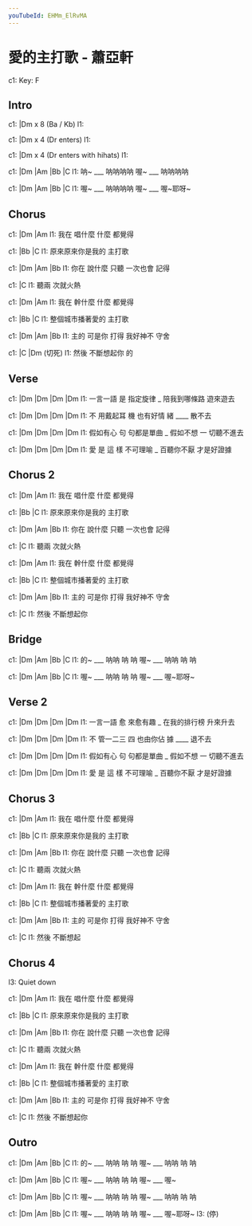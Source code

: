 ```yaml
---
youTubeId: EHMm_ElRvMA
---
```


# 愛的主打歌 - 蕭亞軒

c1: Key: F

## Intro

c1: |Dm x 8 (Ba / Kb)
l1:

c1: |Dm x 4 (Dr enters)
l1:

c1: |Dm x 4 (Dr enters with hihats)
l1:

c1: |Dm     |Am      |Bb     |C
l1:  呐~ ___ 呐呐呐呐 喔~ ___ 呐呐呐呐

c1: |Dm     |Am      |Bb     |C
l1:  喔~ ___ 呐呐呐呐 喔~ ___ 喔~耶呀~

## Chorus

c1:     |Dm         |Am
l1: 我在 唱什麼 什麼 都覺得

c1: |Bb              |C
l1:  原來原來你是我的 主打歌

c1:     |Dm         |Am      |Bb
l1: 你在 說什麼 只聽 一次也會 記得

c1:     |C
l1: 聽兩 次就火熱

c1:     |Dm         |Am
l1: 我在 幹什麼 什麼 都覺得

c1: |Bb              |C
l1:  整個城市播著愛的 主打歌

c1:     |Dm         |Am      |Bb
l1: 主的 可是你 打得 我好神不 守舍

c1:     |C          |Dm (切死)
l1: 然後  不斷想起你 的

## Verse

c1: |Dm         |Dm        |Dm          |Dm
l1:  一言一語 是 指定旋律 _ 陪我到哪條路 遊來遊去

c1:   |Dm      |Dm         |Dm     |Dm
l1: 不 用戴起耳 機 也有好情 緒 ____ 散不去

c1: |Dm         |Dm          |Dm         |Dm
l1:  假如有心 句 句都是單曲 _ 假如不想 一 切聽不進去

c1: |Dm         |Dm        |Dm         |Dm
l1:  愛 是 這 樣 不可理喻 _  百聽你不厭 才是好證據

## Chorus 2

c1:     |Dm         |Am
l1: 我在 唱什麼 什麼 都覺得

c1: |Bb              |C
l1:  原來原來你是我的 主打歌

c1:     |Dm         |Am      |Bb
l1: 你在 說什麼 只聽 一次也會 記得

c1:     |C
l1: 聽兩 次就火熱

c1:     |Dm         |Am
l1: 我在 幹什麼 什麼 都覺得

c1: |Bb              |C
l1:  整個城市播著愛的 主打歌

c1:     |Dm         |Am      |Bb
l1: 主的 可是你 打得 我好神不 守舍

c1:     |C
l1: 然後  不斷想起你

## Bridge

c1: |Dm     |Am        |Bb     |C
l1:  的~ ___ 呐呐 呐 呐 喔~ ___ 呐呐 呐 呐

c1: |Dm     |Am        |Bb     |C
l1:  喔~ ___ 呐呐 呐 呐 喔~ ___ 喔~耶呀~

## Verse 2

c1: |Dm         |Dm        |Dm          |Dm
l1:  一言一語 愈 來愈有趣 _ 在我的排行榜 升來升去

c1:   |Dm      |Dm         |Dm     |Dm
l1: 不 管一二三 四 也由你佔 據 ____ 退不去

c1: |Dm         |Dm          |Dm         |Dm
l1:  假如有心 句 句都是單曲 _ 假如不想 一 切聽不進去

c1: |Dm         |Dm        |Dm         |Dm
l1:  愛 是 這 樣 不可理喻 _  百聽你不厭 才是好證據

## Chorus 3

c1:     |Dm         |Am
l1: 我在 唱什麼 什麼 都覺得

c1: |Bb              |C
l1:  原來原來你是我的 主打歌

c1:     |Dm         |Am      |Bb
l1: 你在 說什麼 只聽 一次也會 記得

c1:     |C
l1: 聽兩 次就火熱

c1:     |Dm         |Am
l1: 我在 幹什麼 什麼 都覺得

c1: |Bb              |C
l1:  整個城市播著愛的 主打歌

c1:     |Dm         |Am      |Bb
l1: 主的 可是你 打得 我好神不 守舍

c1:     |C
l1: 然後  不斷想起

## Chorus 4

l3: Quiet down

c1:     |Dm         |Am
l1: 我在 唱什麼 什麼 都覺得

c1: |Bb              |C
l1:  原來原來你是我的 主打歌

c1:     |Dm         |Am      |Bb
l1: 你在 說什麼 只聽 一次也會 記得

c1:     |C
l1: 聽兩 次就火熱

c1:     |Dm         |Am
l1: 我在 幹什麼 什麼 都覺得

c1: |Bb              |C
l1:  整個城市播著愛的 主打歌

c1:     |Dm         |Am      |Bb
l1: 主的 可是你 打得 我好神不 守舍

c1:     |C
l1: 然後  不斷想起你

## Outro

c1: |Dm     |Am        |Bb     |C
l1:  的~ ___ 呐呐 呐 呐 喔~ ___ 呐呐 呐 呐

c1: |Dm     |Am        |Bb     |C
l1:  喔~ ___ 呐呐 呐 呐 喔~ ___ 喔~

c1: |Dm     |Am        |Bb     |C
l1:  喔~ ___ 呐呐 呐 呐 喔~ ___ 呐呐 呐 呐

c1: |Dm     |Am        |Bb     |C
l1:  喔~ ___ 呐呐 呐 呐 喔~ ___ 喔~耶呀~
l3:                             (停)
